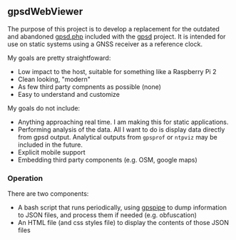 ## gpsdWebViewer 
The purpose of this project is to develop a replacement for the outdated and abandoned [gpsd.php](https://gitlab.com/gpsd/gpsd/-/blob/master/clients/gpsd.php.in?ref_type=heads) included with the [gpsd](https://gpsd.io/) project. It is intended for use on static systems using a GNSS receiver as a reference clock.

My goals are pretty straightfoward:
- Low impact to the host, suitable for something like a Raspberry Pi 2
- Clean looking, "modern"
- As few third party compnents as possible (none)
- Easy to understand and customize

My goals do not include:
- Anything approaching real time. I am making this for static applications.
- Performing analysis of the data. All I want to do is display data directly from gpsd output. Analytical outputs from `gpsprof` or `ntpviz` may be included in the future.
- Explicit mobile support
- Embedding third party components (e.g. OSM, google maps)

### Operation
There are two components:
- A bash script that runs periodically, using [gpspipe](https://gpsd.io/gpspipe.html) to dump information to JSON files, and process them if needed (e.g. obfuscation)
- An HTML file (and css styles file) to display the contents of those JSON files
